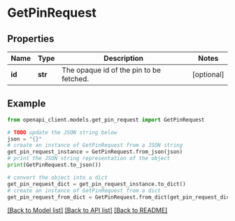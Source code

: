 # GetPinRequest


## Properties

Name | Type | Description | Notes
------------ | ------------- | ------------- | -------------
**id** | **str** | The opaque id of the pin to be fetched. | [optional] 

## Example

```python
from openapi_client.models.get_pin_request import GetPinRequest

# TODO update the JSON string below
json = "{}"
# create an instance of GetPinRequest from a JSON string
get_pin_request_instance = GetPinRequest.from_json(json)
# print the JSON string representation of the object
print(GetPinRequest.to_json())

# convert the object into a dict
get_pin_request_dict = get_pin_request_instance.to_dict()
# create an instance of GetPinRequest from a dict
get_pin_request_from_dict = GetPinRequest.from_dict(get_pin_request_dict)
```
[[Back to Model list]](../README.md#documentation-for-models) [[Back to API list]](../README.md#documentation-for-api-endpoints) [[Back to README]](../README.md)


